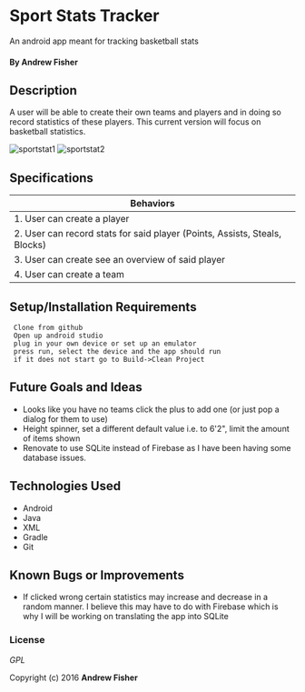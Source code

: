 # Sport Stats Tracker

An android app meant for tracking basketball stats

#### By **Andrew Fisher**

## Description
A user will be able to create their own teams and players and in doing so record statistics of these players. This current version will focus on basketball statistics.

![sportstat1](https://cloud.githubusercontent.com/assets/17396138/25404513/262ce078-29b5-11e7-8670-1e1e564650ac.jpg)
![sportstat2](https://cloud.githubusercontent.com/assets/17396138/25404514/26345d26-29b5-11e7-82bd-d0c87984f9e6.jpg)

## Specifications

|Behaviors                |
|------------------------- |
|1. User can create a player|
|2. User can record stats for said player (Points, Assists, Steals, Blocks)|
|3. User can create see an overview of said player|
|4. User can create a team|


## Setup/Installation Requirements

```
 Clone from github
 Open up android studio
 plug in your own device or set up an emulator
 press run, select the device and the app should run
 if it does not start go to Build->Clean Project
```


## Future Goals and Ideas 
 * Looks like you have no teams click the plus to add one (or just pop a dialog for them to use)
 * Height spinner, set a different default value i.e. to 6'2", limit the amount of items shown
 * Renovate to use SQLite instead of Firebase as I have been having some database issues.

## Technologies Used

* Android
* Java
* XML
* Gradle
* Git


## Known Bugs or Improvements
* If clicked wrong certain statistics may increase and decrease in a random manner. I believe this may have to do with Firebase which is why I will be working on translating the app into SQLite

### License

*GPL*

Copyright (c) 2016 **Andrew Fisher**
